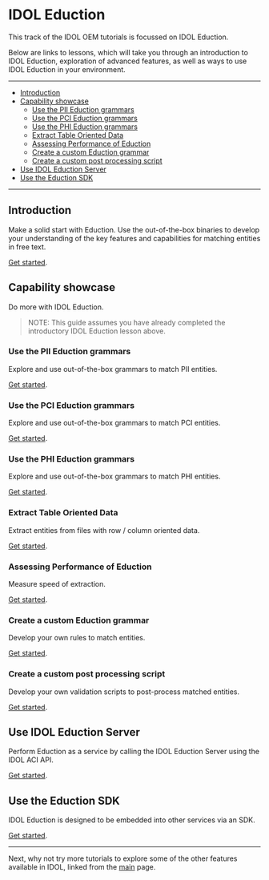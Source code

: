 # IDOL Eduction

This track of the IDOL OEM tutorials is focussed on IDOL Eduction.  

Below are links to lessons, which will take you through an introduction to IDOL Eduction, exploration of advanced features, as well as ways to use IDOL Eduction in your environment.

---

- [Introduction](#introduction)
- [Capability showcase](#capability-showcase)
  - [Use the PII Eduction grammars](#use-the-pii-eduction-grammars)
  - [Use the PCI Eduction grammars](#use-the-pci-eduction-grammars)
  - [Use the PHI Eduction grammars](#use-the-phi-eduction-grammars)
  - [Extract Table Oriented Data](#extract-table-oriented-data)
  - [Assessing Performance of Eduction](#assessing-performance-of-eduction)
  - [Create a custom Eduction grammar](#create-a-custom-eduction-grammar)
  - [Create a custom post processing script](#create-a-custom-post-processing-script)
- [Use IDOL Eduction Server](#use-idol-eduction-server)
- [Use the Eduction SDK](#use-the-eduction-sdk)

---

## Introduction

Make a solid start with Eduction.  Use the out-of-the-box binaries to develop your understanding of the key features and capabilities for matching entities in free text.

[Get started](./introduction.md).

## Capability showcase

Do more with IDOL Eduction.

> NOTE: This guide assumes you have already completed the introductory IDOL Eduction lesson above.

### Use the PII Eduction grammars

Explore and use out-of-the-box grammars to match PII entities.

[Get started](./pii_grammar.md).

### Use the PCI Eduction grammars

Explore and use out-of-the-box grammars to match PCI entities.

[Get started](./pci_grammar.md).

### Use the PHI Eduction grammars

Explore and use out-of-the-box grammars to match PHI entities.

[Get started](./phi_grammar.md).

### Extract Table Oriented Data

Extract entities from files with row / column oriented data.

[Get started](./table_mode.md).

### Assessing Performance of Eduction

Measure speed of extraction.

[Get started](./assess_performance.md).

### Create a custom Eduction grammar

Develop your own rules to match entities.

[Get started](./custom_grammar.md).

### Create a custom post processing script

Develop your own validation scripts to post-process matched entities.

[Get started](./custom_postprocessing.md).

## Use IDOL Eduction Server

Perform Eduction as a service by calling the IDOL Eduction Server using the IDOL ACI API.

[Get started](./eduction_server.md).

## Use the Eduction SDK

IDOL Eduction is designed to be embedded into other services via an SDK.

[Get started](./eduction_sdk.md).

---

Next, why not try more tutorials to explore some of the other features available in IDOL, linked from the [main](../README.md#capability-showcase-examples) page.
